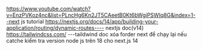 https://www.youtube.com/watch?v=EnzPVKoz4nc&list=PLncHg6Kn2JT5CAeetB0Kt6bWgiPSWIq8G&index=1--next js tutorial 
https://nextjs.org/docs/14/app/building-your-application/routing/dynamic-routes---- nextjs doc(v14)
https://tailwindcss.com/ ---taildwind doc
xóa forder next để chạy lại nếu catche 
kiểm tra version node js trên 18 cho next.js 14 
          
